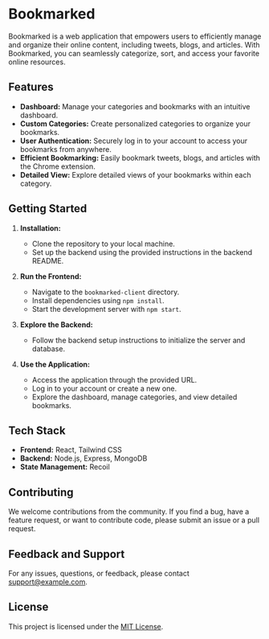 # Bookmarked

Bookmarked is a web application that empowers users to efficiently manage and organize their online content, including tweets, blogs, and articles. With Bookmarked, you can seamlessly categorize, sort, and access your favorite online resources.

## Features

- **Dashboard:** Manage your categories and bookmarks with an intuitive dashboard.
- **Custom Categories:** Create personalized categories to organize your bookmarks.
- **User Authentication:** Securely log in to your account to access your bookmarks from anywhere.
- **Efficient Bookmarking:** Easily bookmark tweets, blogs, and articles with the Chrome extension.
- **Detailed View:** Explore detailed views of your bookmarks within each category.

## Getting Started

1. **Installation:**
   - Clone the repository to your local machine.
   - Set up the backend using the provided instructions in the backend README.

2. **Run the Frontend:**
   - Navigate to the `bookmarked-client` directory.
   - Install dependencies using `npm install`.
   - Start the development server with `npm start`.

3. **Explore the Backend:**
   - Follow the backend setup instructions to initialize the server and database.

4. **Use the Application:**
   - Access the application through the provided URL.
   - Log in to your account or create a new one.
   - Explore the dashboard, manage categories, and view detailed bookmarks.

## Tech Stack

- **Frontend:** React, Tailwind CSS
- **Backend:** Node.js, Express, MongoDB
- **State Management:** Recoil

## Contributing

We welcome contributions from the community. If you find a bug, have a feature request, or want to contribute code, please submit an issue or a pull request.

## Feedback and Support

For any issues, questions, or feedback, please contact [support@example.com](mailto:support@example.com).

## License

This project is licensed under the [MIT License](LICENSE).
